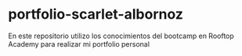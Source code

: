 # portfolio-scarlet-albornoz
 En este repositorio utilizo los conocimientos del bootcamp en Rooftop Academy para realizar mi portfolio personal
